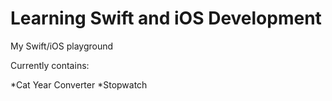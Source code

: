 # Learning Swift and iOS Development
My Swift/iOS playground

Currently contains:

*Cat Year Converter
*Stopwatch

